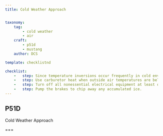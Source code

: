 ```yaml
---
title: Cold Weather Approach


taxonomy:
    tag:
        - cold weather
        - air
    craft:
        - p51d
        - mustang
    author: DCS

template: checklistnd

checklist:
    -   step: Since temperature inversions occur frequently in cold environments, avoid engine overcooling during descents.
    -   step: Use carburetor heat when outside air temperatures are below -12°C (10°F).
    -   step: Turn off all nonessential electrical equipment at least one minute before final approach to reduce battery load when the generator cuts out.
    -   step: Pump the brakes to chip away any accumulated ice.
---
```


## P51D 
Cold Weather Approach

===


